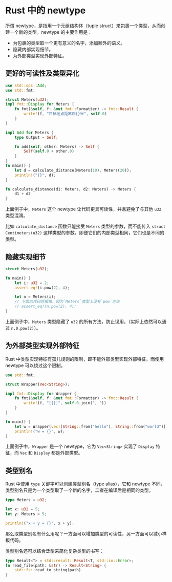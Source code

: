 # Rust 中的 newtype

所谓 newtype，是指用一个元组结构体（tuple struct）来包裹一个类型，从而创建一个新的类型。newtype 的主要作用是：

- 为包裹的类型取一个更有意义的名字，添加额外的语义。
- 隐藏内部实现细节。
- 为外部类型实现外部特征。

## 更好的可读性及类型异化

```rust
use std::ops::Add;
use std::fmt;

struct Meters(u32);
impl fmt::Display for Meters {
    fn fmt(&self, f: &mut fmt::Formatter) -> fmt::Result {
        write!(f, "目标地点距离你{}米", self.0)
    }
}

impl Add for Meters {
    type Output = Self;

    fn add(self, other: Meters) -> Self {
        Self(self.0 + other.0)
    }
}
fn main() {
    let d = calculate_distance(Meters(10), Meters(20));
    println!("{}", d);
}

fn calculate_distance(d1: Meters, d2: Meters) -> Meters {
    d1 + d2
}
```

上面例子中，`Meters` 这个 newtype 让代码更具可读性，并且避免了与其他 `u32` 类型混淆。

比如 `calculate_distance` 函数只能接受 `Meters` 类型的参数，而不能传入 `struct Centimeters(u32)` 这样类型的参数，即便它们的内部类型相同，它们也是不同的类型。

## 隐藏实现细节

```rust
struct Meters(u32);

fn main() {
    let i: u32 = 2;
    assert_eq!(i.pow(2), 4);

    let n = Meters(i);
    // 下面的代码将报错，因为`Meters`类型上没有`pow`方法
    // assert_eq!(n.pow(2), 4);
}
```

上面例子中，`Meters` 类型隐藏了 `u32` 的所有方法，防止误用。（实际上依然可以通过 `n.0.pow(2)`）。

## 为外部类型实现外部特征

Rust 中类型实现特征有孤儿规则的限制，即不能外部类型实现外部特征。而使用 newtype 可以绕过这个限制。

```rust
use std::fmt;

struct Wrapper(Vec<String>);

impl fmt::Display for Wrapper {
    fn fmt(&self, f: &mut fmt::Formatter) -> fmt::Result {
        write!(f, "[{}]", self.0.join(", "))
    }
}

fn main() {
    let w = Wrapper(vec![String::from("hello"), String::from("world")]);
    println!("w = {}", w);
}
```

上面例子中，`Wrapper` 是一个 newtype，它为 `Vec<String>` 实现了 `Display` 特征，而 `Vec` 和 `Display` 都是外部类型。

## 类型别名

Rust 中使用 `type` 关键字可以创建类型别名（type alias），它和 newtype 不同，类型别名只是为一个类型取了一个新的名字，二者在编译后是相同的类型。

```rust
type Meters = u32;

let x: u32 = 5;
let y: Meters = 5;

println!("x + y = {}", x + y);
```

那么取类型别名有什么用呢？一方面可以增加类型的可读性，另一方面可以减小样板代码。

类型别名还可以结合泛型来简化复杂类型的书写：

```rust
type Result<T> = std::result::Result<T, std::io::Error>;
fn read_file(path: &str) -> Result<String> {
    std::fs::read_to_string(path)
}
```
